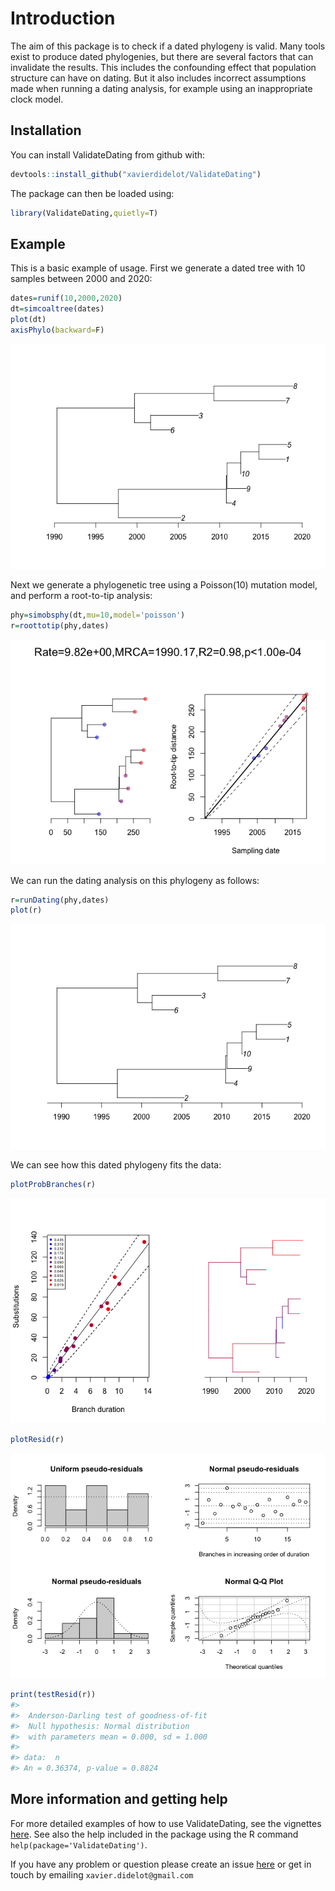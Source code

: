 
<!-- README.md is generated from README.Rmd. Please edit that file -->

# Introduction

The aim of this package is to check if a dated phylogeny is valid. Many
tools exist to produce dated phylogenies, but there are several factors
that can invalidate the results. This includes the confounding effect
that population structure can have on dating. But it also includes
incorrect assumptions made when running a dating analysis, for example
using an inappropriate clock model.

## Installation

You can install ValidateDating from github with:

``` r
devtools::install_github("xavierdidelot/ValidateDating")
```

The package can then be loaded using:

``` r
library(ValidateDating,quietly=T)
```

## Example

This is a basic example of usage. First we generate a dated tree with 10
samples between 2000 and 2020:

``` r
dates=runif(10,2000,2020)
dt=simcoaltree(dates)
plot(dt)
axisPhylo(backward=F)
```

![](man/figures/unnamed-chunk-3-1.png)<!-- -->

Next we generate a phylogenetic tree using a Poisson(10) mutation model,
and perform a root-to-tip analysis:

``` r
phy=simobsphy(dt,mu=10,model='poisson')
r=roottotip(phy,dates)
```

![](man/figures/unnamed-chunk-4-1.png)<!-- -->

We can run the dating analysis on this phylogeny as follows:

``` r
r=runDating(phy,dates)
plot(r)
```

![](man/figures/unnamed-chunk-5-1.png)<!-- -->

We can see how this dated phylogeny fits the data:

``` r
plotProbBranches(r)
```

![](man/figures/unnamed-chunk-6-1.png)<!-- -->

``` r
plotResid(r)
```

![](man/figures/unnamed-chunk-6-2.png)<!-- -->

``` r
print(testResid(r))
#> 
#>  Anderson-Darling test of goodness-of-fit
#>  Null hypothesis: Normal distribution
#>  with parameters mean = 0.000, sd = 1.000
#> 
#> data:  n
#> An = 0.36374, p-value = 0.8824
```

## More information and getting help

For more detailed examples of how to use ValidateDating, see the
vignettes
[here](https://github.com/xavierdidelot/ValidateDating/tree/master/vignettes).
See also the help included in the package using the R command
`help(package='ValidateDating')`.

If you have any problem or question please create an issue
[here](https://github.com/xavierdidelot/ValidateDating/issues) or get in
touch by emailing `xavier.didelot@gmail.com`
